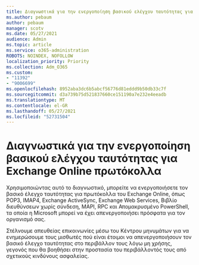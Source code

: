 ```yaml
---
title: Διαγνωστικά για την ενεργοποίηση βασικού ελέγχου ταυτότητας για Exchange Online πρωτόκολλα
ms.author: pebaum
author: pebaum
manager: scotv
ms.date: 05/27/2021
audience: Admin
ms.topic: article
ms.service: o365-administration
ROBOTS: NOINDEX, NOFOLLOW
localization_priority: Priority
ms.collection: Adm_O365
ms.custom:
- "11392"
- "9006699"
ms.openlocfilehash: 8952aba3dc6b5abcf56776d81eddd9b50db33c7f
ms.sourcegitcommit: d3a739b75d521837660ce151190a7e232e4eeadb
ms.translationtype: MT
ms.contentlocale: el-GR
ms.lasthandoff: 05/27/2021
ms.locfileid: "52731504"
---
```

# <a name="diagnostic-to-enable-basic-authentication-for-exchange-online-protocols"></a>Διαγνωστικά για την ενεργοποίηση βασικού ελέγχου ταυτότητας για Exchange Online πρωτόκολλα

Χρησιμοποιώντας αυτό το διαγνωστικό, μπορείτε να ενεργοποιήσετε τον βασικό έλεγχο ταυτότητας για πρωτόκολλα του Exchange Online, όπως POP3, IMAP4, Exchange ActiveSync, Exchange Web Services, Βιβλίο διευθύνσεων χωρίς σύνδεση, MAPI, RPC και Απομακρυσμένο PowerShell, τα οποία η Microsoft μπορεί να έχει απενεργοποιήσει πρόσφατα για τον οργανισμό σας. 

Στέλνουμε απευθείας επικοινωνίες μέσω του Κέντρου μηνυμάτων για να ενημερώσουμε τους μισθωτές πού είναι έτοιμοι να απενεργοποιήσουν τον βασικό έλεγχο ταυτότητας στο περιβάλλον τους λόγω μη χρήσης, γεγονός που θα βοηθήσει στην προστασία του περιβάλλοντός τους από σχετικούς κινδύνους ασφαλείας.